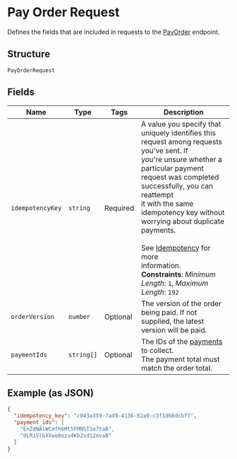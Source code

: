 
# Pay Order Request

Defines the fields that are included in requests to the
[PayOrder](/doc/api/orders.md#pay-order) endpoint.

## Structure

`PayOrderRequest`

## Fields

| Name | Type | Tags | Description |
|  --- | --- | --- | --- |
| `idempotencyKey` | `string` | Required | A value you specify that uniquely identifies this request among requests you've sent. If<br>you're unsure whether a particular payment request was completed successfully, you can reattempt<br>it with the same idempotency key without worrying about duplicate payments.<br><br>See [Idempotency](https://developer.squareup.com/docs/working-with-apis/idempotency) for more<br>information.<br>**Constraints**: *Minimum Length*: `1`, *Maximum Length*: `192` |
| `orderVersion` | `number` | Optional | The version of the order being paid. If not supplied, the latest version will be paid. |
| `paymentIds` | `string[]` | Optional | The IDs of the [payments](/doc/models/payment.md) to collect.<br>The payment total must match the order total. |

## Example (as JSON)

```json
{
  "idempotency_key": "c043a359-7ad9-4136-82a9-c3f1d66dcbff",
  "payment_ids": [
    "EnZdNAlWCmfh6Mt5FMNST1o7taB",
    "0LRiVlbXVwe8ozu4KbZxd12mvaB"
  ]
}
```

